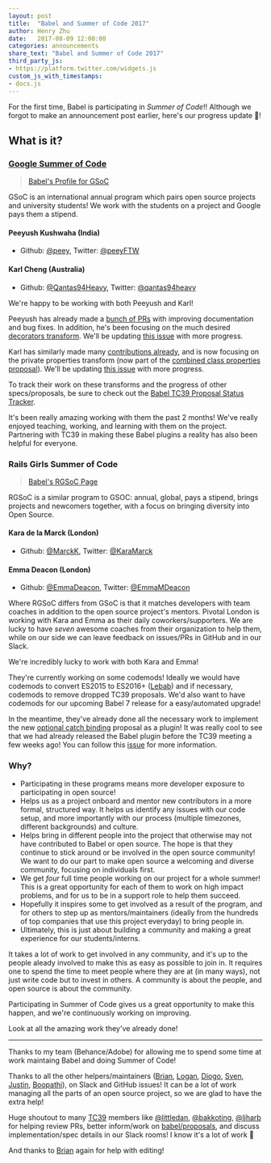 ```yaml
---
layout: post
title:  "Babel and Summer of Code 2017"
author: Henry Zhu
date:   2017-08-09 12:00:00
categories: announcements
share_text: "Babel and Summer of Code 2017"
third_party_js:
- https://platform.twitter.com/widgets.js
custom_js_with_timestamps:
- docs.js
---
```


For the first time, Babel is participating in *Summer of Code*!!
Although we forgot to make an announcement post earlier, here's our progress update 🙂!

## What is it?

### [Google Summer of Code](https://summerofcode.withgoogle.com/)

> [Babel's Profile for GSoC](https://summerofcode.withgoogle.com/organizations/5842528113786880/)

GSoC is an international annual program which pairs open source projects and university students! We work with the students on a project and Google pays them a stipend.

#### Peeyush Kushwaha (India)

- Github: [@peey](https://github.com/peey), Twitter: [@peeyFTW](https://twitter.com/peeyFTW)

#### Karl Cheng (Australia)

- Github: [@Qantas94Heavy](https://github.com/Qantas94Heavy), Twitter: [@qantas94heavy](https://twitter.com/qantas94heavy)

We're happy to be working with both Peeyush and Karl!

Peeyush has already made a [bunch of PRs](https://github.com/pulls?utf8=%E2%9C%93&q=is%3Apr+author%3Apeey+user%3Ababel+is%3Aboth) with improving documentation and bug fixes. In addition, he's been focusing on the much desired [decorators transform](https://github.com/tc39/proposal-decorators). We'll be updating [this issue](https://github.com/babel/proposals/issues/11) with more progress.

Karl has similarly made many [contributions already](https://github.com/pulls?utf8=%E2%9C%93&q=is%3Apr+author%3AQantas94Heavy+user%3Ababel+), and is now focusing on the private properties transform (now part of the [combined class properties proposal](https://github.com/tc39/proposal-class-fields)). We'll be updating [this issue](https://github.com/babel/proposals/issues/12) with more progress.

To track their work on these transforms and the progress of other specs/proposals, be sure to check out the [Babel TC39 Proposal Status Tracker](https://github.com/babel/proposals).

It's been really amazing working with them the past 2 months! We've really enjoyed teaching, working, and learning with them on the project. Partnering with TC39 in making these Babel plugins a reality has also been helpful for everyone.

### Rails Girls Summer of Code

> [Babel's RGSoC Page](https://teams.railsgirlssummerofcode.org/teams/307)

RGSoC is a similar program to GSOC: annual, global, pays a stipend, brings projects and newcomers together, with a focus on bringing diversity into Open Source.

#### Kara de la Marck (London)

- Github: [@MarckK](https://github.com/MarckK), Twitter: [@KaraMarck](https://twitter.com/KaraMarck)

#### Emma Deacon (London)

- Github: [@EmmaDeacon](https://github.com/EmmaDeacon), Twitter: [@EmmaMDeacon](https://twitter.com/EmmaMDeacon)

Where RGSoC differs from GSoC is that it matches developers with team coaches in addition to the open source project's  mentors. Pivotal London is working with Kara and Emma as their daily coworkers/supporters. We are lucky to have _seven_ awesome coaches from their organization to help them, while on our side we can leave feedback on issues/PRs in GitHub and in our Slack.

We're incredibly lucky to work with both Kara and Emma!

They're currently working on some codemods! Ideally we would have codemods to convert ES2015 to ES2016+ ([Lebab](https://lebab.io/)) and if necessary, codemods to remove dropped TC39 proposals. We'd also want to have codemods for our upcoming Babel 7 release for a easy/automated upgrade!

In the meantime, they've already done all the necessary work to implement the new [optional catch binding](https://github.com/tc39/proposal-optional-catch-binding) proposal as a plugin! It was really cool to see that we had already released the Babel plugin before the TC39 meeting a few weeks ago! You can follow this [issue](https://github.com/babel/proposals/issues/7) for more information.

### Why?

- Participating in these programs means more developer exposure to participating in open source!
- Helps us as a project onboard and mentor new contributors in a more formal, structured way. It helps us identify any issues with our code setup, and more importantly with our process (multiple timezones, different backgrounds) and culture.
- Helps bring in different people into the project that otherwise may not have contributed to Babel or open source. The hope is that they continue to stick around or be involved in the open source community! We want to do our part to make open source a welcoming and diverse community, focusing on individuals first.
- We get _four_ full time people working on our project for a whole summer! This is a great opportunity for each of them to work on high impact problems, and for us to be in a support role to help them succeed.
- Hopefully it inspires some to get involved as a result of the program, and for others to step up as mentors/maintainers (ideally from the hundreds of top companies that use this project everyday) to bring people in.
- Ultimately, this is just about building a community and making a great experience for our students/interns.

It takes a lot of work to get involved in any community, and it's up to the people aleady involved to make this as easy as possible to join in. It requires one to spend the time to meet people where they are at (in many ways), not just write code but to invest in others. A community is about the people, and open source is about the community.

Participating in Summer of Code gives us a great opportunity to make this happen, and we're continuously working on improving.

Look at all the amazing work they've already done!

---

Thanks to my team (Behance/Adobe) for allowing me to spend some time at work maintaing Babel and doing Summer of Code!

Thanks to all the other helpers/maintainers ([Brian](https://github.com/existentialism), [Logan](https://github.com/loganfsmyth), [Diogo](https://github.com/Kovensky), [Sven](https://github.com/xtuc), [Justin](https://github.com/jridgewell), [Boopathi](https://github.com/boopathi)),  on Slack and GitHub issues! It can be a lot of work managing all the parts of an open source project, so we are glad to have the extra help!

Huge shoutout to many [TC39](https://github.com/tc39) members like [@littledan](https://twitter.com/littledan), [@bakkoting](https://twitter.com/bakkoting), [@ljharb](https://twitter.com/ljharb) for helping review PRs, better inform/work on [babel/proposals](https://github.com/babel/proposals), and discuss implementation/spec details in our Slack rooms! I know it's a lot of work 🙂

And thanks to [Brian](https://github.com/existentialism) again for help with editing!
